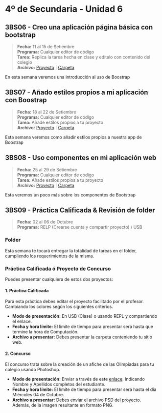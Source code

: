 # 4º de Secundaria - Unidad 6

## 3BS06 - Creo una aplicación página básica con bootstrap

> **Fecha:** 11 al 15 de Setiembre<br> **Programa:** Cualquier editor de código<br> **Tarea:** Replica la tarea hecha en clase y editalo con contenido del colegio<br> **Archivo:** [Proyecto](https://replit.com/@israelcueva/4S-3BS06-BOOSTRAP#index.html) | [Carpeta](https://app.box.com/s/4a2lnbrnxzvqqugm587oayaderjp5apd)

En esta semana veremos una introducción al uso de Boostrap

## 3BS07 - Añado estilos propios a mi aplicación con Boostrap

> **Fecha:** 18 al 22 de Setiembre<br> **Programa:** Cualquier editor de código<br> **Tarea:** Añade estilos propios a tu proyecto<br> **Archivo:** [Proyecto](https://replit.com/@israelcueva/4S-3BS06-BOOSTRAP#index.html) | [Carpeta](https://app.box.com/s/4a2lnbrnxzvqqugm587oayaderjp5apd)

Esta semana veremos como añadir estilos propios a nuestra app de Boostrap

<div class="currentTheme">

## 3BS08 - Uso componentes en mi aplicación web

> **Fecha:** 25 al 29 de Setiembre<br> **Programa:** Cualquier editor de código<br> **Tarea:** Añade estilos propios a tu proyecto<br> **Archivo:** [Proyecto](https://replit.com/@israelcueva/4S-3BS08-COMPONENTES) | [Carpeta](https://app.box.com/s/4a2lnbrnxzvqqugm587oayaderjp5apd)

Esta veremos un poco más sobre los componentes de Bootstrap

</div>

## 3BS09 -  Práctica Calificada & Revisión de folder

> **Fecha:** 02 al 06 de Octubre<br> **Programa:** RELP (Crearse cuenta y compartir proyecto) / USB<br>

### Folder

Esta semana te tocará entregar la totalidad de tareas en el folder, cumpliendo los requerimientos de la misma.

### Práctica Calificada ó Proyecto de Concurso

Puedes presentar cualquiera de estos dos proyectos:

#### 1. Práctica Calificada

Para esta práctica debes editar el proyecto facilitado por el profesor. Cambiando los colores según los siguientes criterios.

- **Modo de presentación:** En USB (Clase) o usando REPL y compartiendo el enlace.
- **Fecha y hora límite:** El límite de tiempo para presentar será hasta que termine la hora de Computación.
- **Archivo a presentar:** Debes presentar la carpeta conteniendo tu sitio web.

#### 2. Concurso

El concurso trata sobre la creación de un afiche de las Olimpiadas para tu colegio usando Photoshop.

- **Modo de presentación:** Enviar a través de este [enlace](https://mariareinista-my.sharepoint.com/:f:/g/personal/admin_mrc_edu_pe/EsGn_GXXW9hBlHSzQkg9uf4BXH0bL1yfkqLe9ZkgvQ31KA). Indicando Nombre y Apellidos completos del estudiante.
- **Fecha y hora límite:** El límite de tiempo para presentar será hasta el día Miércoles 04 de Octubre.
- **Archivo a presentar:** Debes enviar el archivo PSD del proyecto. Además, de la imagen resultante en formato PNG.




